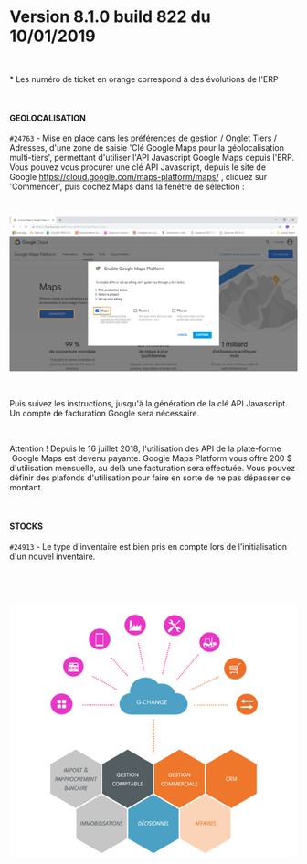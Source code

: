 # Version 8.1.0 build 822 du 10/01/2019
 


\* Les numéro de ticket en orange 
 correspond à des évolutions de l'ERP


 


#### GEOLOCALISATION


`#24763` - Mise en place dans 
 les préférences de gestion / Onglet Tiers / Adresses, d'une zone de saisie 
 'Clé Google Maps pour la géolocalisation multi-tiers', permettant d'utiliser 
 l'API Javascript Google Maps depuis l'ERP. Vous 
 pouvez vous procurer une clé API Javascript, depuis le site de Google <https://cloud.google.com/maps-platform/maps/> , 
 cliquez sur 'Commencer', puis cochez Maps dans la fenêtre de sélection 
 :


 


![](../assets/images/Version8/Images/GoogleMaps.png)


 


Puis 
 suivez les instructions, jusqu'à la génération de la clé API Javascript. 
 Un compte de facturation Google sera nécessaire.


 


Attention ! Depuis le 16 juillet 
 2018, l'utilisation des API de la plate-forme  Google Maps est devenu 
 payante. Google Maps Platform vous offre 200 $ d'utilisation mensuelle, 
 au delà une facturation sera effectuée. Vous pouvez définir des plafonds 
 d'utilisation pour faire en sorte de ne pas dépasser ce montant. 
 
  
#### STOCKS


`#24913` - Le type 
 d'inventaire est bien pris en compte lors de l'initialisation d'un nouvel 
 inventaire. 


 


 


![](../assets/images/Version7/Images/Modules_de_l_ERP.png)


 


 


